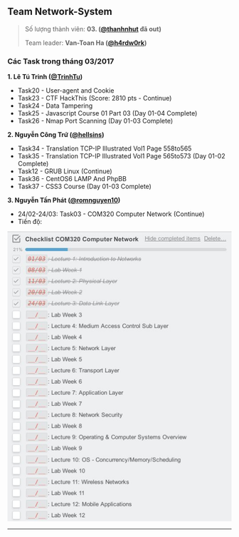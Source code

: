 ## Team Network-System

> Số lượng thành viên: **03. ([@thanhnhut](https://github.com/thanhnhut) đã out)**
>
> Team leader: **Van-Toan Ha ([@h4rdw0rk](https://github.com/h4rdw0rk))**

### Các Task trong tháng 03/2017

**1. Lê Tú Trinh ([@TrinhTu](https://github.com/TrinhTu))**

- Task20 - User-agent and Cookie
- Task23 - CTF HackThis (Score: 2810 pts - Continue)
- Task24 - Data Tampering
- Task25 - Javascript Course 01 Part 03 (Day 01-04 Complete)
- Task26 - Nmap Port Scanning (Day 01-03 Complete)

**2. Nguyễn Công Trứ ([@hellsins](https://github.com/hellsins))**

- Task34 - Translation TCP-IP Illustrated Vol1 Page 558to565
- Task35 - Translation TCP-IP Illustrated Vol1 Page 565to573 (Day 01-02 Complete)
- Task12 - GRUB Linux (Continue)
- Task36 - CentOS6 LAMP And PhpBB
- Task37 - CSS3 Course (Day 01-03 Complete)

**3. Nguyễn Tấn Phát ([@romnguyen10](https://github.com/romnguyen10))**

- 24/02-24/03: Task03 - COM320 Computer Network (Continue)
- Tiến độ:

![phat checklist](phat_checklist.jpg)

---
